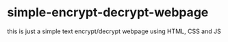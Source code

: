 # simple-encrypt-decrypt-webpage
this is just a simple text encrypt/decrypt webpage using HTML, CSS and JS
